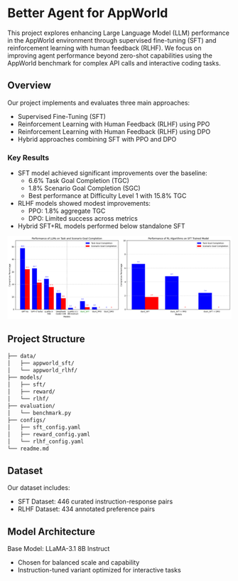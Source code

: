 # Better Agent for AppWorld

This project explores enhancing Large Language Model (LLM) performance in the AppWorld environment through supervised fine-tuning (SFT) and reinforcement learning with human feedback (RLHF). We focus on improving agent performance beyond zero-shot capabilities using the AppWorld benchmark for complex API calls and interactive coding tasks.

## Overview

Our project implements and evaluates three main approaches:
- Supervised Fine-Tuning (SFT)
- Reinforcement Learning with Human Feedback (RLHF) using PPO
- Reinforcement Learning with Human Feedback (RLHF) using DPO
- Hybrid approaches combining SFT with PPO and DPO

### Key Results

- SFT model achieved significant improvements over the baseline:
  - 6.6% Task Goal Completion (TGC)
  - 1.8% Scenario Goal Completion (SGC)
  - Best performance at Difficulty Level 1 with 15.8% TGC
- RLHF models showed modest improvements:
  - PPO: 1.8% aggregate TGC
  - DPO: Limited success across metrics
- Hybrid SFT+RL models performed below standalone SFT

![Performance Chart](./assets/Performance_comparison_conclusion.png)

## Project Structure

```
├── data/
│   ├── appworld_sft/
│   └── appworld_rlhf/
├── models/
│   ├── sft/
│   ├── reward/
│   └── rlhf/
├── evaluation/
│   └── benchmark.py
├── configs/
│   ├── sft_config.yaml
│   ├── reward_config.yaml
│   └── rlhf_config.yaml
└── readme.md
```

## Dataset

Our dataset includes:
- SFT Dataset: 446 curated instruction-response pairs
- RLHF Dataset: 434 annotated preference pairs

## Model Architecture

Base Model: LLaMA-3.1 8B Instruct
- Chosen for balanced scale and capability
- Instruction-tuned variant optimized for interactive tasks